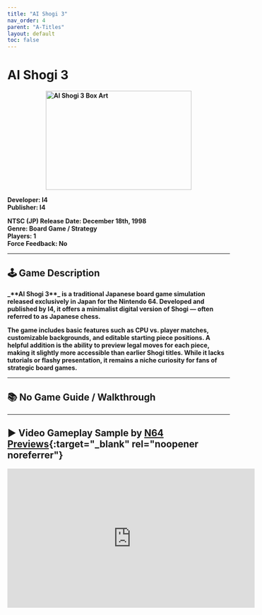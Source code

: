 ```yaml
---
title: "AI Shogi 3"
nav_order: 4
parent: "A-Titles"
layout: default
toc: false
---
```


# AI Shogi 3
<b>
<div style="display: flex; justify-content: center; gap: 10px;">
  <img src="https://images.launchbox-app.com/a9743204-e4b1-4c39-8a2b-24ae367c9a32.png" alt="AI Shogi 3 Box Art" width="330" height="224" />
</div>

**Developer:** I4  
**Publisher:** I4

**NTSC (JP) Release Date:** December 18th, 1998  
**Genre:** Board Game / Strategy  
**Players:** 1  
**Force Feedback:** No

---

## 🕹️ Game Description
<b>
_**AI Shogi 3**_ is a traditional Japanese board game simulation released exclusively in Japan for the Nintendo 64. Developed and published by I4, it offers a minimalist digital version of Shogi — often referred to as Japanese chess.

The game includes basic features such as CPU vs. player matches, customizable backgrounds, and editable starting piece positions. A helpful addition is the ability to preview legal moves for each piece, making it slightly more accessible than earlier Shogi titles. While it lacks tutorials or flashy presentation, it remains a niche curiosity for fans of strategic board games.

---

## 📚 No Game Guide / Walkthrough

---

## ▶️ Video Gameplay Sample by [N64 Previews](https://www.youtube.com/channel/UCBMuzqWDTcvPeEHaFYgfavQ){:target="_blank" rel="noopener noreferrer"}
<b>
<iframe width="560" height="315" src="https://www.youtube.com/embed/FmodigwSlFU?start=7" title="AI Shogi 3 - N64 Previews" frameborder="0" allowfullscreen></iframe>
<b>
